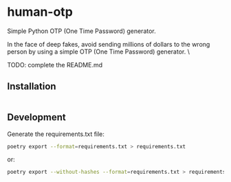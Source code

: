 # human-otp

Simple Python OTP (One Time Password) generator.

In the face of deep fakes, avoid sending millions of dollars to the wrong person by using a simple OTP (One Time Password) generator. \

TODO: complete the README.md

## Installation

```bash
```

## Development

Generate the requirements.txt file:

```bash
poetry export --format=requirements.txt > requirements.txt
```
or:
```bash
poetry export --without-hashes --format=requirements.txt > requirements.txt
```

